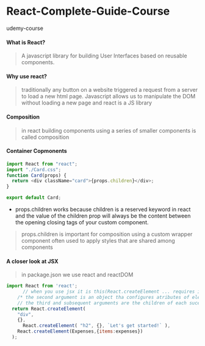 # React-Complete-Guide-Course

udemy-course

#### What is React?

> A javascript library for building User Interfaces based on reusable components.

#### Why use react?

> traditionally any button on a website triggered a request from a server to load a new html page.
> Javascript allows us to manipulate the DOM without loading a new page and react is a JS library

#### Composition

> in react building components using a series of smaller components is called composition

#### Container Copmonents

```js
import React from "react";
import "./Card.css";
function Card(props) {
  return <div className="card">{props.children}</div>;
}

export default Card;
```

- props.children works because children is a reserved keyword in react and the value of the children prop will always be the content between the opening closing tags of your custom component.

> props.children is important for composition using a custom wrapper component often used to apply styles that are shared among components


#### A closer look at JSX

> in package.json we use react and reactDOM 

```js
import React from 'react';
      // when you use jsx it is this(React.createElement ... requires importing React from react) method that gets called behind the scenes.
    /* the second argument is an object tha configures atributes of element... in here none so empty object*/
    // the third and subsequent arguments are the children of each sucessivly nested element or component.
  return React.createElement(
    "div",
    {},
      React.createElement( "h2", {}, `Let's get started!` ),
    React.createElement(Expenses,{items:expenses})
  );

```


